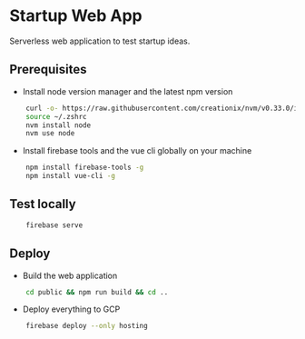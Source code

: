 # Startup Web App

Serverless web application to test startup ideas.

## Prerequisites

- Install node version manager and the latest npm version

```bash
    curl -o- https://raw.githubusercontent.com/creationix/nvm/v0.33.0/install.sh | bash
    source ~/.zshrc
    nvm install node
    nvm use node
```

- Install firebase tools and the vue cli globally on your machine

```bash
    npm install firebase-tools -g
    npm install vue-cli -g
```

## Test locally

```bash
    firebase serve
```

## Deploy

- Build the web application

```bash
    cd public && npm run build && cd ..
```

- Deploy everything to GCP

```bash
    firebase deploy --only hosting
```